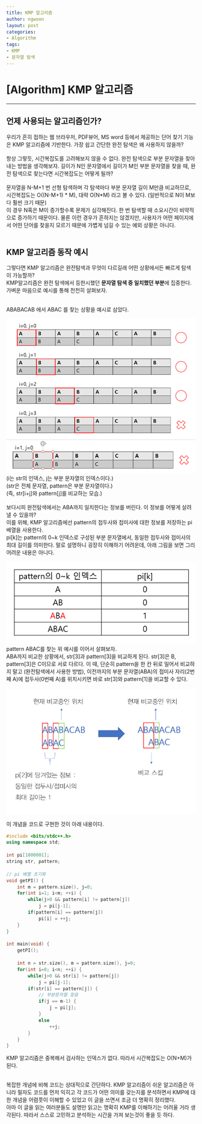```yaml
---
title: KMP 알고리즘
author: ngwoon
layout: post
categories:
- Algorithm
tags:
- KMP
- 문자열 탐색
---
```


# [Algorithm] KMP 알고리즘
- - -

## 언제 사용되는 알고리즘인가?
우리가 흔히 접하는 웹 브라우저, PDF뷰어, MS word 등에서 제공하는 단어 찾기 기능은 KMP 알고리즘에 기반한다. 가장 쉽고 간단한 완전 탐색은 왜 사용하지 않을까?<br/><br/>
항상 그렇듯, 시간복잡도를 고려해보지 않을 수 없다. 완전 탐색으로 부분 문자열을 찾아내는 방법을 생각해보자. 길이가 N인 문자열에서 길이가 M인 부분 문자열을 찾을 때, 완전 탐색으로 찾는다면 시간복잡도는 어떻게 될까?<br/><br/>
문자열을 N-M+1 번 선형 탐색하며 각 탐색마다 부분 문자열 길이 M만큼 비교하므로, 시간복잡도는 O((N-M+1) * M), 대략 O(N*M) 라고 볼 수 있다. (일반적으로 N이 M보다 훨씬 크기 때문)
<br/>
이 경우 N혹은 M이 증가할수록 문제가 심각해진다. 한 번 탐색할 때 소요시간이 비약적으로 증가하기 때문이다. 물론 이런 경우가 흔하지는 않겠지만, 사용자가 어떤 페이지에서 어떤 단어를 찾을지 모르기 때문에 가볍게 넘길 수 있는 예외 상황은 아니다.<br/><br/>

## KMP 알고리즘 동작 예시
그렇다면 KMP 알고리즘은 완전탐색과 무엇이 다르길래 어떤 상황에서든 빠르게 탐색이 가능할까?<br/>
KMP알고리즘은 완전 탐색에서 등한시했던 **문자열 탐색 중 일치했던 부분**에 집중한다. 가벼운 마음으로 예시를 통해 천천히 살펴보자.<br/><br/>

ABABACAB 에서 ABAC 를 찾는 상황을 예시로 삼았다.<br/>

![완전탐색 예시1](/assets/images/post/boj/1786/1786_완전탐색_예시1.png)<br/>
![완전탐색 예시2](/assets/images/post/boj/1786/1786_완전탐색_예시2.png)<br/>
(i는 str의 인덱스, j는 부분 문자열의 인덱스이다.)<br/>
(str은 전체 문자열, pattern은 부분 문자열이다.)<br/>
(즉, str[i+j]와 pattern[j]를 비교하는 모습.)<br/><br/>
보다시피 완전탐색에서는 ABA까지 일치한다는 정보를 버린다. 이 정보를 어떻게 살려낼 수 있을까?<br/>
이를 위해, KMP 알고리즘에선 pattern의 접두사와 접미사에 대한 정보를 저장하는 pi배열을 사용한다.<br/>
pi[k]는 pattern의 0~k 인덱스로 구성된 부분 문자열에서, 동일한 접두사와 접미사의 최대 길이를 의미한다. 말로 설명하니 굉장히 이해하기 어려운데, 아래 그림을 보면 그리 어려운 내용은 아니다.<br/><br/>
![pi배열 예시](/assets/images/post/boj/1786/1786_PI_예시.png)
<br/>
pattern ABAC를 찾는 위 예시를 이어서 살펴보자.<br/>
ABA까지 비교한 상황에서, str[3]과 pattern[3]을 비교하게 된다. str[3]은 B, pattern[3]은 C이므로 서로 다르다. 이 때, 단순히 pattern을 한 칸 뒤로 밀어서 비교하지 말고 (완전탐색에서 사용한 방법), 이전까지의 부분 문자열(ABA)의 접미사 자리(2번째 A)에 접두사(0번째 A)를 위치시키면 바로 str[3]와 pattern[1]을 비교할 수 있다.<br/><br/>
![KMP 예시](/assets/images/post/boj/1786/1786_KMP_예시.png)
<br/>

이 개념을 코드로 구현한 것이 아래 내용이다.<br/>
```cpp
#include <bits/stdc++.h>
using namespace std;

int pi[1000001];
string str, pattern;

// pi 배열 초기화
void getPI() {
    int m = pattern.size(), j=0;
    for(int i=1; i<m; ++i) {
        while(j>0 && pattern[i] != pattern[j])
            j = pi[j-1];
        if(pattern[i] == pattern[j])
            pi[i] = ++j;
    }
}

int main(void) {
    getPI();

    int n = str.size(), m = pattern.size(), j=0;
    for(int i=0; i<n; ++i) {
        while(j>0 && str[i] != pattern[j])
            j = pi[j-1];
        if(str[i] == pattern[j]) {
            // 부분문자열 찾음
            if(j == m-1) {
                j = pi[j];
            }
            else
                ++j;
        }
    }
}
```
KMP 알고리즘은 중복해서 검사하는 인덱스가 없다. 따라서 시간복잡도는 O(N+M)가 된다.<br/><br/>

복잡한 개념에 비해 코드는 상대적으로 간단하다. KMP 알고리즘이 쉬운 알고리즘은 아니라 필자도 코드를 먼저 익히고 각 코드가 어떤 의미를 갖는지를 분석하면서 KMP에 대한 개념을 어렴풋이 이해할 수 있었고 이 글을 쓰면서 조금 더 명확히 정리했다.<br/>
아마 이 글을 읽는 여러분들도 설명만 읽고는 명확히 KMP를 이해하기는 어려울 거라 생각된다. 따라서 스스로 고민하고 분석하는 시간을 가져 보는것이 좋을 듯 하다.





